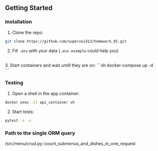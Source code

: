 ## Getting Started

### Installation

1. Clone the repo:
  ```sh
  git clone https://github.com/supervoid13/homework_01.git
  ```
2. Fill `.env` with your data (`.env.example` could help you)
<br>
3. Start containers and wait untill they are on:
  ```sh
  docker-compose up -d
  ```

### Testing
1. Open a shell in the app container:
  ```sh
  docker exec -it api_container sh
  ```
2. Start tests:
  ```sh
  pytest -s -v
  ```

### Path to the single ORM query
/src/menu/crud.py::count_submenus_and_dishes_in_one_request